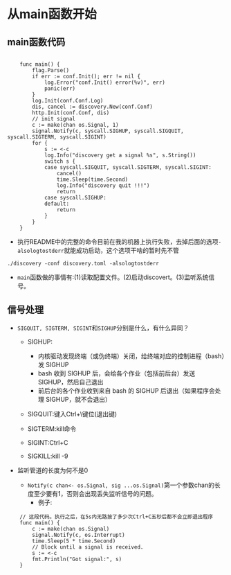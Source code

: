 # 从main函数开始

## main函数代码

```golang

    func main() {
        flag.Parse()
        if err := conf.Init(); err != nil {
            log.Error("conf.Init() error(%v)", err)
            panic(err)
        }
        log.Init(conf.Conf.Log)
        dis, cancel := discovery.New(conf.Conf)
        http.Init(conf.Conf, dis)
        // init signal
        c := make(chan os.Signal, 1)
        signal.Notify(c, syscall.SIGHUP, syscall.SIGQUIT, syscall.SIGTERM, syscall.SIGINT)
        for {
            s := <-c
            log.Info("discovery get a signal %s", s.String())
            switch s {
            case syscall.SIGQUIT, syscall.SIGTERM, syscall.SIGINT:
                cancel()
                time.Sleep(time.Second)
                log.Info("discovery quit !!!")
                return
            case syscall.SIGHUP:
            default:
                return
            }
        }
    }

```

- 执行README中的完整的命令目前在我的机器上执行失败，去掉后面的选项```-alsologtostderr```就能成功启动，这个选项干啥的暂时先不管

```shell
./discovery -conf discovery.toml -alsologtostderr
```

- ```main```函数做的事情有:(1)读取配置文件。(2)启动discovert。(3)监听系统信号。

## 信号处理

- ```SIGQUIT, SIGTERM, SIGINT```和```SIGHUP```分别是什么，有什么异同？
  - SIGHUP:
    - 内核驱动发现终端（或伪终端）关闭，给终端对应的控制进程（bash）发 SIGHUP
    - bash 收到 SIGHUP 后，会给各个作业（包括前后台）发送 SIGHUP，然后自己退出
    - 前后台的各个作业收到来自 bash 的 SIGHUP 后退出（如果程序会处理 SIGHUP，就不会退出）

  - SIGQUIT:键入Ctrl+\键位(退出键)
  - SIGTERM:kill命令
  - SIGINT:Ctrl+C
  - SIGKILL:kill -9

- 监听管道的长度为何不是0
  - ```Notify(c chan<- os.Signal, sig ...os.Signal)```第一个参数chan的长度至少要有1，否则会出现丢失监听信号的问题。
    - 例子:

```golang
    // 这段代码。执行之后，在5s内无路按了多少次Ctrl+C五秒后都不会立即退出程序
    func main() {
        c := make(chan os.Signal)
        signal.Notify(c, os.Interrupt)
        time.Sleep(5 * time.Second)
        // Block until a signal is received.
        s := <-c
        fmt.Println("Got signal:", s)
    }
 ```
